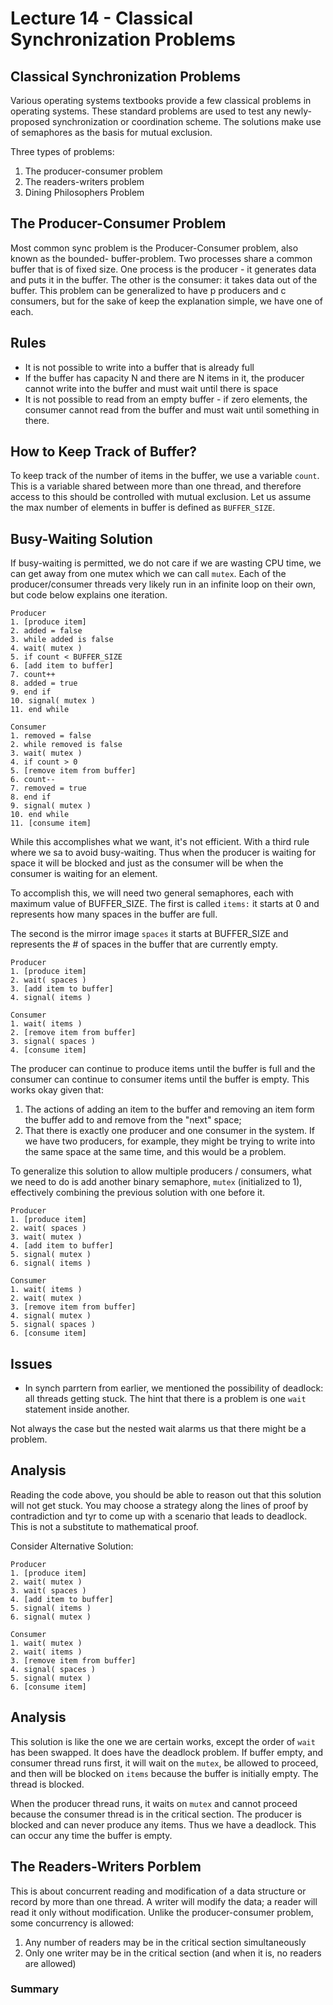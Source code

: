 # Lecture 14 - Classical Synchronization Problems

## Classical Synchronization Problems

Various operating systems textbooks provide a few classical problems in operating systems.
These standard problems are used to test any newly-proposed synchronization or coordination scheme.
The solutions make use of semaphores as the basis for mutual exclusion.

Three types of problems:
1. The producer-consumer problem
2. The readers-writers problem
3. Dining Philosophers Problem

## The Producer-Consumer Problem

Most common sync problem is the Producer-Consumer problem, also known as the bounded-
buffer-problem. Two processes share a common buffer that is of fixed size. One process
is the producer - it generates data and puts it in the buffer. The other is the consumer:
it takes data out of the buffer. This problem can be generalized to have p producers and c
consumers, but for the sake of keep the explanation simple, we have one of each.

## Rules

- It is not possible to write into a buffer that is already full
- If the buffer has capacity N and there are N items in it, the producer cannot
write into the buffer and must wait until there is space
- It is not possible to read from an empty buffer - if zero elements, the consumer
cannot read from the buffer and must wait until something in there.

## How to Keep Track of Buffer?
To keep track of the number of items in the buffer, we use a variable ```count```. This
is a variable shared between more than one thread, and therefore access to this should
be controlled with mutual exclusion. Let us assume the max number of elements in buffer
is defined as ```BUFFER_SIZE```.

## Busy-Waiting Solution

If busy-waiting is permitted, we do not care if we are wasting CPU time, we can get away from
one mutex which we can call ```mutex```. Each of the producer/consumer threads very likely run
in an infinite loop on their own, but code below explains one iteration.

```
Producer
1. [produce item]
2. added = false
3. while added is false
4. wait( mutex )
5. if count < BUFFER_SIZE
6. [add item to buffer]
7. count++
8. added = true
9. end if
10. signal( mutex )
11. end while

Consumer
1. removed = false
2. while removed is false
3. wait( mutex )
4. if count > 0
5. [remove item from buffer]
6. count--
7. removed = true
8. end if
9. signal( mutex )
10. end while
11. [consume item]
```

While this accomplishes what we want, it's not efficient. With a third rule where we sa
to avoid busy-waiting. Thus when the producer is waiting for space it will be blocked and
just as the consumer will be when the consumer is waiting for an element.

To accomplish this, we will need two general semaphores, each with maximum value of
BUFFER_SIZE. The first is called ```items:``` it starts at 0 and represents how many spaces
in the buffer are full.

The second is the mirror image ```spaces``` it starts at BUFFER_SIZE and represents the # of
spaces in the buffer that are currently empty.

```
Producer
1. [produce item]
2. wait( spaces )
3. [add item to buffer]
4. signal( items )

Consumer
1. wait( items )
2. [remove item from buffer]
3. signal( spaces )
4. [consume item]
```

The producer can continue to produce items until the buffer is full and the consumer can
continue to consumer items until the buffer is empty. This works okay given that:
1. The actions of adding an item to the buffer and removing an item form the buffer add
to and remove from the "next" space;
2. That there is exactly one producer and one consumer in the system. If we have two
producers, for example, they might be trying to write into the same space at the same time,
and this would be a problem.

To generalize this solution to allow multiple producers / consumers, what we need to do is
add another binary semaphore, ```mutex``` (initialized to 1), effectively combining the
previous solution with one before it.

```
Producer
1. [produce item]
2. wait( spaces )
3. wait( mutex )
4. [add item to buffer]
5. signal( mutex )
6. signal( items )

Consumer
1. wait( items )
2. wait( mutex )
3. [remove item from buffer]
4. signal( mutex )
5. signal( spaces )
6. [consume item]
```

## Issues

- In synch parrtern from earlier, we mentioned the possibility of deadlock: all threads
getting stuck. The hint that there is a problem is one ```wait``` statement inside another.

Not always the case but the nested wait alarms us that there might be a problem.

## Analysis

Reading the code above, you should be able to reason out that this solution will not get stuck.
You may choose a strategy along the lines of proof by contradiction and tyr to come up with
a scenario that leads to deadlock. This is not a substitute to mathematical proof.

Consider Alternative Solution:

```
Producer
1. [produce item]
2. wait( mutex )
3. wait( spaces )
4. [add item to buffer]
5. signal( items )
6. signal( mutex )

Consumer
1. wait( mutex )
2. wait( items )
3. [remove item from buffer]
4. signal( spaces )
5. signal( mutex )
6. [consume item]
```
## Analysis

This solution is like the one we are certain works, except the order of ```wait``` has been
swapped. It does have the deadlock problem. If buffer empty, and consumer thread runs first, it
will wait on the ```mutex```, be allowed to proceed, and then will be blocked on ```items```
because the buffer is initially empty. The thread is blocked.

When the producer thread runs, it waits on ```mutex``` and cannot proceed because the consumer
thread is in the critical section. The producer is blocked and can never produce any items.
Thus we have a deadlock. This can occur any time the buffer is empty.

## The Readers-Writers Porblem

This is about concurrent reading and modification of a data structure or record by more than
one thread. A writer will modify the data; a reader will read it only without modification.
Unlike the producer-consumer problem, some concurrency is allowed:

1. Any number of readers may be in the critical section simultaneously
2. Only one writer may be in the critical section (and when it is, no readers are allowed)

### Summary


